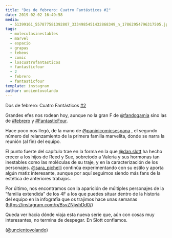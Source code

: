 ```yaml
---
title: "Dos de febrero: Cuatro Fantásticos #2"
date: 2019-02-02 16:49:58
media: 
  - 51399161_557877581392807_3334985451432868349_n_17862954796317505.jpg
tags: 
  - moleculasinestables
  - marvel
  - espacio
  - grapas
  - tebeos
  - comic
  - loscuatrofantasticos
  - fantasticfour
  - 2
  - febrero
  - fantasticfour
template: instagram
author: uncientovolando
---
```


Dos de febrero: Cuatro Fantásticos [#2](/tags/2)

Grandes efes nos rodean hoy, aunque no la gran F de [@fandogamia](https://instagram.com/fandogamia) sino las de [#febrero](/tags/febrero) y [#FantasticFour](/tags/fantasticfour).

Hace poco nos llegó, de la mano de [@paninicomicsespana](https://instagram.com/paninicomicsespana) , el segundo número del relanzamiento de la primera familia marvelita, donde se narra la reunión (al fin) del equipo.

El punto fuerte del capítulo trae en la forma en la que [@dan.slott](https://instagram.com/dan.slott) ha hecho crecer a los hijos de Reed y Sue, sobretodo a Valeria y sus hormonas tan inestables como las moléculas de su traje, y en la caracterización de los personajes. [@sara_pichelli](https://instagram.com/sara_pichelli) continúa experimentando con su estilo y aporta algún matiz interesante, aunque por aquí seguimos siendo más fans de la estética de anteriores trabajos.

Por último, nos encontramos con la aparición de múltiples personajes de la “familia extendida” de los 4F a los que puedes situar dentro de la historia del equipo en la infografía que os trajimos hace unas semanas (<https://instagram.com/p/BsvZNjwhDd0/>)

Queda ver hacia dónde viaja esta nueva serie que, aún con cosas muy interesantes, no termina de despegar. En Slott confiamos.

([@uncientovolando](https://instagram.com/uncientovolando))

